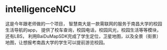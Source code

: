 # intelligenceNCU
这是今年跟老师做的一个项目，
智慧南大是一款需联网的服务于南昌大学的校园生活导航的app，
提供了校车查询，校园电话，校园风光，校园生活等等模块，还有LBS，
利用BaiDuMapSDK完成了学生定位，卫星地图，以及全景（街景）地图，让想报考南昌大学的学生可以提前游览校园。
